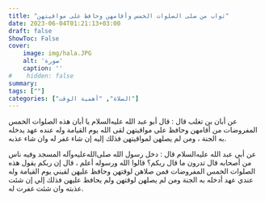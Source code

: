 ```yaml
---
title: "ثواب من صلى الصلوات الخمس وأقامهن وحافظ على مواقيتهن"
date: 2023-06-04T01:21:13+03:00
draft: false
ShowToc: False
cover:
    image: img/hala.JPG
    alt: 'صورة'
    caption: ''
#    hidden: false
summary: 
tags: [""]
categories: ["الصلاة", "أهمية الوقت"]
---
```

عن
أبان بن تغلب قال : قال أبو عبد الله عليه‌السلام يا أبان هذه الصلوات الخمس
المفروضات من أقامهن وحافظ على مواقيتهن لقى الله يوم القيامة وله عنده
عهد يدخله به الجنة ، ومن لم يصلهن لمواقيتهن فذلك إليه إن شاء غفر له
وان شاء عذبه.

عن أبي عبد الله عليه‌السلام قال : دخل رسول الله صلى‌الله‌عليه‌وآله
المسجد وفيه ناس من أصحابه قال تدرون ما قال ربكم؟ قالوا الله ورسوله
أعلم ، قال إن ربكم يقول هذه الصلوات الخمس المفروضات فمن صلاهن
لوقتهن وحافظ عليهن لقيني يوم القيامة وله عندي عهد أدخله به الجنة
ومن لم يصلهن لوقتهن ولم يحافظ عليهن فذلك إلي إن شئت عذبته وان
شئت غفرت له.


